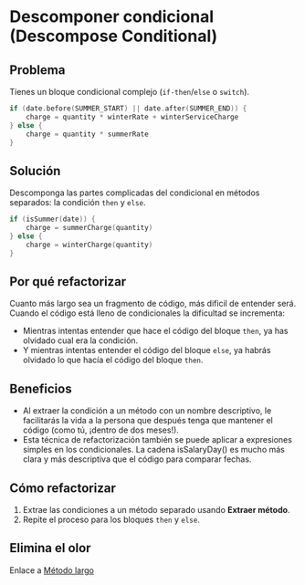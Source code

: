 # Descomponer condicional (Descompose Conditional)

## Problema
Tienes un bloque condicional complejo (`if-then`/`else` o `switch`).

```kotlin
if (date.before(SUMMER_START) || date.after(SUMMER_END)) {
    charge = quantity * winterRate + winterServiceCharge
} else {
    charge = quantity * summerRate
}
```

## Solución 
Descomponga las partes complicadas del condicional en métodos separados: la condición `then` y `else`.
```kotlin
if (isSummer(date)) {
    charge = summerCharge(quantity)
} else {
    charge = winterCharge(quantity)
}
``` 

## Por qué refactorizar
Cuanto más largo sea un fragmento de código, más dificil de entender será. Cuando el código está lleno de condicionales la dificultad se incrementa:
- Mientras intentas entender que hace el código del bloque `then`, ya has olvidado cual era la condición.
- Y mientras intentas entender el código del bloque `else`, ya habrás olvidado lo que hacía el código del bloque `then`.

## Beneficios
- Al extraer la condición a un método con un nombre descriptivo, le facilitarás la vida a la persona que después tenga que mantener el código (como tú, ¡dentro de dos meses!).
- Esta técnica de refactorización también se puede aplicar a expresiones simples en los condicionales. La cadena isSalaryDay() es mucho más clara y más descriptiva que el código para comparar fechas.

## Cómo refactorizar
1. Extrae las condiciones a un método separado usando **Extraer método**.
2. Repite el proceso para los bloques `then` y `else`.


## Elimina el olor
Enlace a [Método largo](/CodeSmell/LongMethod.md)